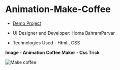 # Animation-Make-Coffee



- [Demo Project](https://humayb.github.io/Animation---Make-Coffee/)

- UI Designer and Developer: Homa BahramParvar
- Technologies Used - Html , CSS

**Image - Animation Coffee Maker - Css Trick**

![Make coffee](https://user-images.githubusercontent.com/82465022/210129798-e8ee719e-f416-4e36-b91d-449312ece9ee.png)
